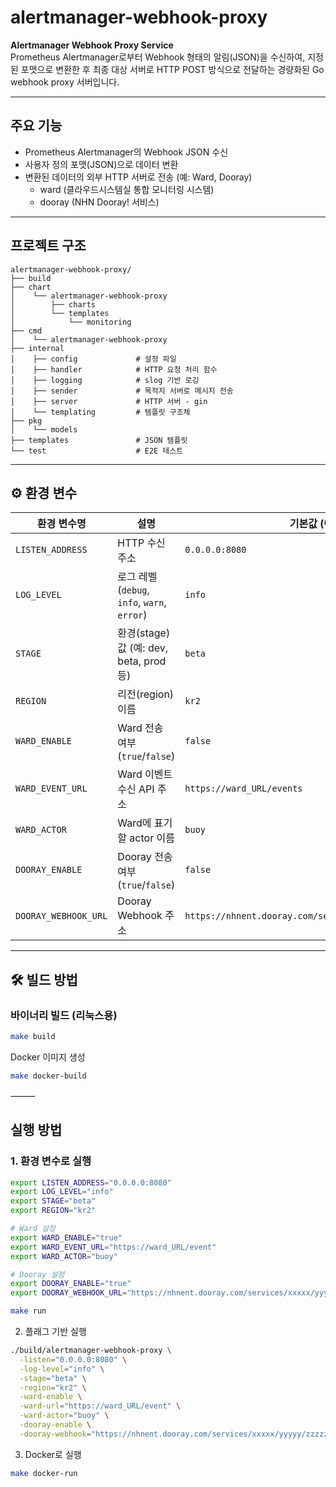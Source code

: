 # alertmanager-webhook-proxy

**Alertmanager Webhook Proxy Service**  
Prometheus Alertmanager로부터 Webhook 형태의 알림(JSON)을 수신하여, 지정된 포맷으로 변환한 후 최종 대상 서버로 HTTP POST 방식으로 전달하는 경량화된 Go webhook proxy 서버입니다.

---

## 주요 기능

- Prometheus Alertmanager의 Webhook JSON 수신
- 사용자 정의 포맷(JSON)으로 데이터 변환
- 변환된 데이터의 외부 HTTP 서버로 전송 (예: Ward, Dooray)
  - ward (클라우드시스템실 통합 모니터링 시스템)
  - dooray (NHN Dooray! 서비스)

---

## 프로젝트 구조

```
alertmanager-webhook-proxy/
├── build
├── chart
│    └── alertmanager-webhook-proxy
│        ├── charts
│        └── templates
│            └── monitoring
├── cmd
│    └── alertmanager-webhook-proxy
├── internal
│    ├── config             # 설정 파일
│    ├── handler            # HTTP 요청 처리 함수
│    ├── logging            # slog 기반 로깅
│    ├── sender             # 목적지 서버로 메시지 전송
│    ├── server             # HTTP 서버 - gin 
│    └── templating         # 템플릿 구조체 
├── pkg
│    └── models
├── templates               # JSON 템플릿
└── test                    # E2E 테스트
```

---

## ⚙️ 환경 변수

| 환경 변수명            | 설명                                           | 기본값 (예시)                                               |
|----------------------|------------------------------------------------|--------------------------------------------------------|
| `LISTEN_ADDRESS`     | HTTP 수신 주소                                 | `0.0.0.0:8080`                                         |
| `LOG_LEVEL`          | 로그 레벨 (`debug`, `info`, `warn`, `error`)   | `info`                                                 |
| `STAGE`              | 환경(stage) 값 (예: dev, beta, prod 등)        | `beta`                                                 |
| `REGION`             | 리전(region) 이름                              | `kr2`                                                  |
| `WARD_ENABLE`        | Ward 전송 여부 (`true`/`false`)                | `false`                                                |
| `WARD_EVENT_URL`     | Ward 이벤트 수신 API 주소                      | `https://ward_URL/events`                              |
| `WARD_ACTOR`         | Ward에 표기할 actor 이름                        | `buoy`                                                 |
| `DOORAY_ENABLE`      | Dooray 전송 여부 (`true`/`false`)              | `false`                                                |
| `DOORAY_WEBHOOK_URL` | Dooray Webhook 주소                             | `https://nhnent.dooray.com/services/xxxxx/yyyyy/zzzzz` |

---

## 🛠️ 빌드 방법

### 바이너리 빌드 (리눅스용)
```bash
make build
```

Docker 이미지 생성
```bash
make docker-build
```

⸻

## 실행 방법

### 1. 환경 변수로 실행
```bash
export LISTEN_ADDRESS="0.0.0.0:8080"
export LOG_LEVEL="info"
export STAGE="beta"
export REGION="kr2"

# Ward 설정
export WARD_ENABLE="true"
export WARD_EVENT_URL="https://ward_URL/event"
export WARD_ACTOR="buoy"

# Dooray 설정
export DOORAY_ENABLE="true"
export DOORAY_WEBHOOK_URL="https://nhnent.dooray.com/services/xxxxx/yyyyy/zzzzz"

make run
```

2. 플래그 기반 실행
```bash
./build/alertmanager-webhook-proxy \
  -listen="0.0.0.0:8080" \
  -log-level="info" \
  -stage="beta" \
  -region="kr2" \
  -ward-enable \
  -ward-url="https://ward_URL/event" \
  -ward-actor="buoy" \
  -dooray-enable \
  -dooray-webhook="https://nhnent.dooray.com/services/xxxxx/yyyyy/zzzzz"
```

3. Docker로 실행
```bash
make docker-run
```
